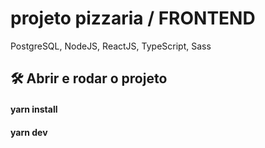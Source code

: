 # projeto pizzaria / FRONTEND
PostgreSQL, NodeJS, ReactJS, TypeScript, Sass


## 🛠️ Abrir e rodar o projeto
#### yarn install
#### yarn dev
